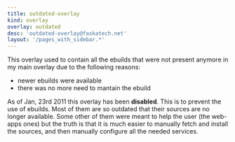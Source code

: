 ```yaml
---
title: outdated-overlay
kind: overlay
overlay: outdated
desc: 'outdated-overlay@faskatech.net'
layout: '/pages_with_sidebar.*'
---
```

This overlay used to contain all the ebuilds that were not present anymore in my main overlay due to the following reasons:

* newer ebuilds were available
* there was no more need to mantain the ebuild

As of Jan, 23rd 2011 this overlay has been **disabled**. This is to prevent the use of ebuilds. Most of them are so outdated that their sources are no longer available. Some other of them were meant to help the user (the web-apps ones) but the truth is that it is much easier to manually fetch and install the sources, and then manually configure all the needed services.
